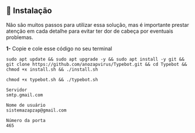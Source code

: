 ## 💽 Instalação

Não são muitos passos para utilizar essa solução, mas é importante prestar atenção em cada detalhe para evitar ter dor de cabeça por eventuais problemas.

<p><b>1-</b> Copie e cole esse código no seu terminal</p>

```
sudo apt update && sudo apt upgrade -y && sudo apt install -y git && git clone https://github.com/anozapvirus/Typebot.git && cd Typebot && chmod +x install.sh && ./install.sh
```

```
chmod +x typebot.sh && ./typebot.sh
```

```
Servidor
smtp.gmail.com

Nome de usuário
sistemazapzap@gmail.com

Número da porta
465

```
